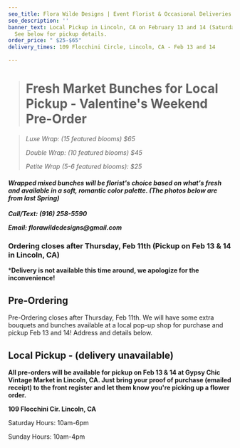 ```yaml
---
seo_title: Flora Wilde Designs | Event Florist & Occasional Deliveries
seo_description: ''
banner_text: Local Pickup in Lincoln, CA on February 13 and 14 (Saturday and Sunday).
  See below for pickup details.
order_price: " $25-$65"
delivery_times: 109 Flocchini Circle, Lincoln, CA - Feb 13 and 14

---
```

> # Fresh Market Bunches for Local Pickup - Valentine's Weekend Pre-Order

_<slot name="banner" />_

> _Luxe Wrap: (15 featured blooms) $65_
>
> _Double Wrap: (10 featured blooms) $45_
>
> _Petite Wrap (5-6 featured blooms): $25_

#### **_Wrapped mixed bunches will be florist's choice based on what's fresh and available in a soft, romantic color palette. (The photos below are from last Spring)_**

**_Call/Text: (916) 258-5590_**

**_Email: florawildedesigns@gmail.com_**

### Ordering closes after Thursday, Feb 11th (Pickup on Feb 13 & 14 in Lincoln, CA)

\***Delivery is not available this time around, we apologize for the inconvenience!**

#### 

<div class="sample-images">

</div>

## Pre-Ordering

Pre-Ordering closes after Thursday, Feb 11th. We will have some extra bouquets and bunches available at a local pop-up shop for purchase and pickup Feb 13 and 14! Address and details below.

<slot name="button" />

## Local Pickup - (delivery unavailable)

**All pre-orders will be available for pickup on Feb 13 & 14 at Gypsy Chic Vintage Market in Lincoln, CA. Just bring your proof of purchase (emailed receipt) to the front register and let them know you're picking up a flower order.**

**109 Flocchini Cir. Lincoln, CA**

Saturday Hours: 10am-6pm

Sunday Hours: 10am-4pm

<slot name="delivery" />

##### 